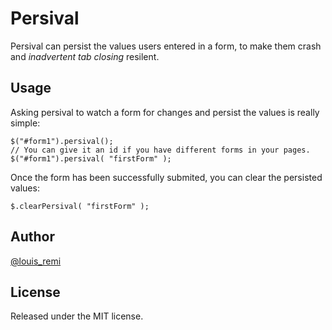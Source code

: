Persival
========

Persival can persist the values users entered in a form, 
to make them crash and *inadvertent tab closing* resilent.

Usage
-----

Asking persival to watch a form for changes and persist the values is really simple:

	$("#form1").persival();
	// You can give it an id if you have different forms in your pages.
	$("#form1").persival( "firstForm" );

Once the form has been successfully submited, you can clear the persisted values:

	$.clearPersival( "firstForm" );

Author
------

[@louis_remi](http://twitter.com/louis_remi)

License
-------

Released under the MIT license.